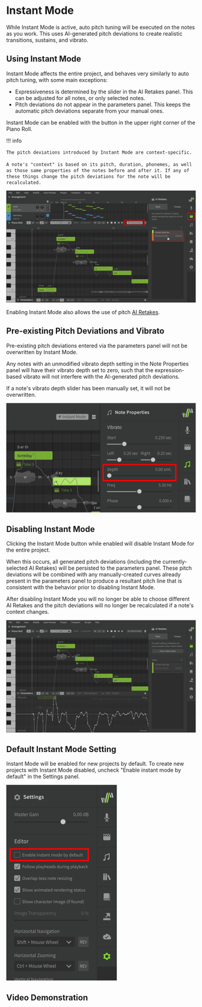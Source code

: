 # Instant Mode

While Instant Mode is active, auto pitch tuning will be executed on the notes as you work. This uses AI-generated pitch deviations to create realistic transitions, sustains, and vibrato.

## Using Instant Mode

Instant Mode affects the entire project, and behaves very similarly to auto pitch tuning, with some main exceptions:

- Expressiveness is determined by the slider in the AI Retakes panel. This can be adjusted for all notes, or only selected notes.
- Pitch deviations do not appear in the parameters panel. This keeps the automatic pitch deviations separate from your manual ones.

Instant Mode can be enabled with the button in the upper right corner of the Piano Roll.

!!! info

    The pitch deviations introduced by Instant Mode are context-specific.

    A note's "context" is based on its pitch, duration, phonemes, as well as those same properties of the notes before and after it. If any of these things change the pitch deviations for the note will be recalculated.

![Instant Mode options](/img/ai-functions/instant-mode.png)

Enabling Instant Mode also allows the use of pitch [AI Retakes](ai-retakes.md).

## Pre-existing Pitch Deviations and Vibrato

Pre-existing pitch deviations entered via the parameters panel will not be overwritten by Instant Mode.

Any notes with an unmodified vibrato depth setting in the Note Properties panel will have their vibrato depth set to zero, such that the expression-based vibrato will not interfere with the AI-generated pitch deviations.

If a note's vibrato depth slider has been manually set, it will not be overwritten.

![Vibrato Depth Set to Zero](/img/ai-functions/instant-mode-vibrato-depth.png)

## Disabling Instant Mode

Clicking the Instant Mode button while enabled will disable Instant Mode for the entire project.

When this occurs, all generated pitch deviations (including the currently-selected AI Retakes) will be persisted to the parameters panel. These pitch deviations will be combined with any manually-created curves already present in the parameters panel to produce a resultant pitch line that is consistent with the behavior prior to disabling Instant Mode.

After disabling Instant Mode you will no longer be able to choose different AI Retakes and the pitch deviations will no longer be recalculated if a note's context changes.

![Instant Mode Disabled](/img/ai-functions/instant-mode-disabled.png)

## Default Instant Mode Setting

Instant Mode will be enabled for new projects by default. To create new projects with Instant Mode disabled, uncheck "Enable instant mode by default" in the Settings panel.

![Default Instant Mode Setting](/img/ai-functions/instant-mode-default.png)

## Video Demonstration
<iframe hidden /><!-- weird iframe fix -->
<iframe width="560" height="315" src="https://www.youtube.com/embed/Yb8m_HmBEt4" title="YouTube video player" frameborder="0" allow="accelerometer; autoplay; clipboard-write; encrypted-media; gyroscope; picture-in-picture; web-share" allowfullscreen></iframe>